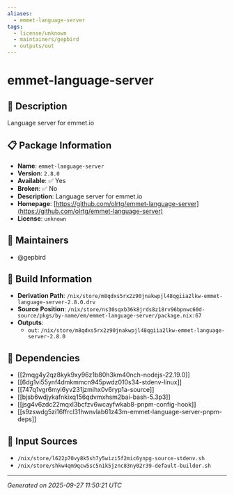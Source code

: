 ```yaml
---
aliases:
  - emmet-language-server
tags:
  - license/unknown
  - maintainers/gepbird
  - outputs/out
---
```


# emmet-language-server

## 📝 Description

Language server for emmet.io

## 📋 Package Information

- **Name**: `emmet-language-server`
- **Version**: `2.8.0`
- **Available**: ✅ Yes
- **Broken**: ✅ No
- **Description**: Language server for emmet.io
- **Homepage**: [https://github.com/olrtg/emmet-language-server](https://github.com/olrtg/emmet-language-server)
- **License**: `unknown`
## 👥 Maintainers

- @gepbird


## 🔧 Build Information

- **Derivation Path**: `/nix/store/m8qdxs5rx2z90jnakwpjl48qgiia2lkw-emmet-language-server-2.8.0.drv`
- **Source Position**: `/nix/store/ns30sqxb36k8jrds8z18rv96bpnwc60d-source/pkgs/by-name/em/emmet-language-server/package.nix:67`
- **Outputs**:
  - `out`:  `/nix/store/m8qdxs5rx2z90jnakwpjl48qgiia2lkw-emmet-language-server-2.8.0`

## 🔗 Dependencies

- [[2mqg4y2qz8kyk9xy96z1b80h3km40nch-nodejs-22.19.0]]
- [[6dg1vi55ynf4dmkmmcn945pwdz010s34-stdenv-linux]]
- [[747q1vgr6myi6yv231jzmihx0v6ryp1a-source]]
- [[bjsb6wdjykafnkixq156qdvmxhsm2bai-bash-5.3p3]]
- [[jsg4v6zdc22mqxl3bcfzv6wcayfwkab8-pnpm-config-hook]]
- [[s9zswdg5zi16ffrcl31hwnvlab61z43m-emmet-language-server-pnpm-deps]]

## 📁 Input Sources

- `/nix/store/l622p70vy8k5sh7y5wizi5f2mic6ynpg-source-stdenv.sh`
- `/nix/store/shkw4qm9qcw5sc5n1k5jznc83ny02r39-default-builder.sh`

---
*Generated on 2025-09-27 11:50:21 UTC*
